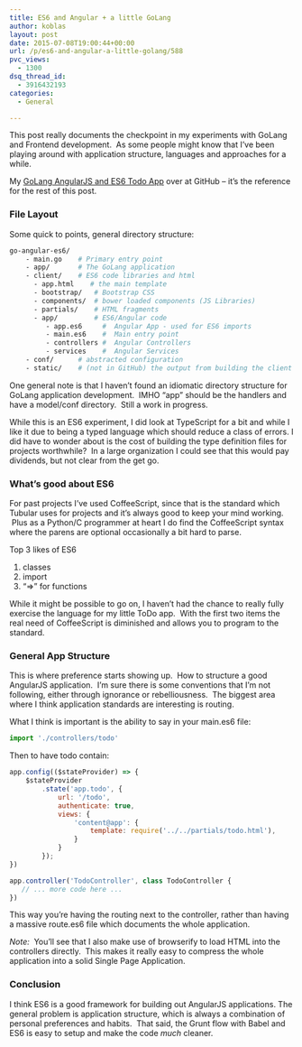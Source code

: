```yaml
---
title: ES6 and Angular + a little GoLang
author: koblas
layout: post
date: 2015-07-08T19:00:44+00:00
url: /p/es6-and-angular-a-little-golang/588
pvc_views:
  - 1300
dsq_thread_id:
  - 3916432193
categories:
  - General

---
```

This post really documents the checkpoint in my experiments with GoLang and Frontend development.  As some people might know that I&#8217;ve been playing around with application structure, languages and approaches for a while.

My [GoLang AngularJS and ES6 Todo App][1] over at GitHub &#8211; it&#8217;s the reference for the rest of this post.

### File Layout

Some quick to points, general directory structure:

```bash
go-angular-es6/
    - main.go    # Primary entry point
    - app/       # The GoLang application 
    - client/    # ES6 code libraries and html
      - app.html    # the main template
      - bootstrap/   # Bootstrap CSS
      - components/  # bower loaded components (JS Libraries)
      - partials/    # HTML fragments
      - app/         # ES6/Angular code
         - app.es6     #  Angular App - used for ES6 imports
         - main.es6    #  Main entry point
         - controllers #  Angular Controllers
         - services    #  Angular Services
    - conf/      # abstracted configuration
    - static/    # (not in GitHub) the output from building the client dir
```

One general note is that I haven&#8217;t found an idiomatic directory structure for GoLang application development.  IMHO &#8220;app&#8221; should be the handlers and have a model/conf directory.  Still a work in progress.

While this is an ES6 experiment, I did look at TypeScript for a bit and while I like it due to being a typed language which should reduce a class of errors. I did have to wonder about is the cost of building the type definition files for projects worthwhile?  In a large organization I could see that this would pay dividends, but not clear from the get go.

### What&#8217;s good about ES6

For past projects I&#8217;ve used CoffeeScript, since that is the standard which Tubular uses for projects and it&#8217;s always good to keep your mind working.  Plus as a Python/C programmer at heart I do find the CoffeeScript syntax where the parens are optional occasionally a bit hard to parse.

Top 3 likes of ES6

  1. classes
  2. import
  3. &#8220;=>&#8221; for functions

While it might be possible to go on, I haven&#8217;t had the chance to really fully exercise the language for my little ToDo app.  With the first two items the real need of CoffeeScript is diminished and allows you to program to the standard.

### General App Structure

This is where preference starts showing up.  How to structure a good AngularJS application.  I&#8217;m sure there is some conventions that I&#8217;m not following, either through ignorance or rebelliousness.  The biggest area where I think application standards are interesting is routing.

What I think is important is the ability to say in your main.es6 file:

```javascript
import './controllers/todo'
```

Then to have todo contain:

```javascript
app.config(($stateProvider) => {
    $stateProvider
        .state('app.todo', {
            url: '/todo',
            authenticate: true,
            views: {
                'content@app': {
                    template: require('../../partials/todo.html'),
                }
            }
        });
})

app.controller('TodoController', class TodoController {
   // ... more code here ...
})
```

This way you&#8217;re having the routing next to the controller, rather than having a massive route.es6 file which documents the whole application.

*Note:*  You&#8217;ll see that I also make use of browserify to load HTML into the controllers directly.  This makes it really easy to compress the whole application into a solid Single Page Application.

### Conclusion

I think ES6 is a good framework for building out AngularJS applications. The general problem is application structure, which is always a combination of personal preferences and habits.  That said, the Grunt flow with Babel and ES6 is easy to setup and make the code <em>much</em> cleaner.

 [1]: https://github.com/koblas/go-angular-es6
